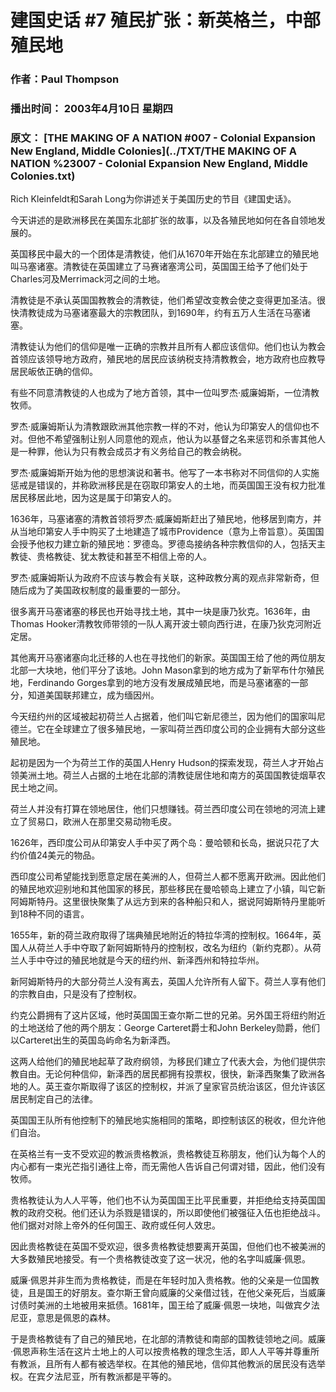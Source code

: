 # 建国史话 #7 殖民扩张：新英格兰，中部殖民地

### 作者：Paul Thompson

### 播出时间： 2003年4月10日 星期四

### 原文： [THE MAKING OF A NATION #007 - Colonial Expansion New England, Middle Colonies](../TXT/THE MAKING OF A NATION %23007 - Colonial Expansion New England, Middle Colonies.txt)

Rich Kleinfeldt和Sarah Long为你讲述关于美国历史的节目《建国史话》。

今天讲述的是欧洲移民在美国东北部扩张的故事，以及各殖民地如何在各自领地发展的。

英国移民中最大的一个团体是清教徒，他们从1670年开始在东北部建立的殖民地叫马塞诸塞。清教徒在英国建立了马赛诸塞湾公司，英国国王给予了他们处于Charles河及Merrimack河之间的土地。

清教徒是不承认英国国教教会的清教徒，他们希望改变教会使之变得更加圣洁。很快清教徒成为马塞诸塞最大的宗教团队，到1690年，约有五万人生活在马塞诸塞。

清教徒认为他们的信仰是唯一正确的宗教并且所有人都应该信仰。他们也认为教会首领应该领导地方政府，殖民地的居民应该纳税支持清教教会，地方政府也应教导居民皈依正确的信仰。

有些不同意清教徒的人也成为了地方首领，其中一位叫罗杰·威廉姆斯，一位清教牧师。

罗杰·威廉姆斯认为清教跟欧洲其他宗教一样的不对，他认为印第安人的信仰也不对。但他不希望强制让别人同意他的观点，他认为以基督之名来惩罚和杀害其他人是一种罪，他认为只有教会成员才有义务给自己的教会纳税。

罗杰·威廉姆斯开始为他的思想演说和著书。他写了一本书称对不同信仰的人实施惩戒是错误的，并称欧洲移民是在窃取印第安人的土地，而英国国王没有权力批准居民移居此地，因为这是属于印第安人的。

1636年，马塞诸塞的清教首领将罗杰·威廉姆斯赶出了殖民地，他移居到南方，并从当地印第安人手中购买了土地建造了城市Providence（意为上帝旨意）。英国国会授予他权力建立新的殖民地：罗德岛。罗德岛接纳各种宗教信仰的人，包括天主教徒、贵格教徒、犹太教徒和甚至不相信上帝的人。

罗杰·威廉姆斯认为政府不应该与教会有关联，这种政教分离的观点非常新奇，但随后成为了美国政权制度的最重要的一部分。

很多离开马塞诸塞的移民也开始寻找土地，其中一块是康乃狄克。1636年，由Thomas Hooker清教牧师带领的一队人离开波士顿向西行进，在康乃狄克河附近定居。

其他离开马塞诸塞向北迁移的人也在寻找他们的新家。英国国王给了他的两位朋友北部一大块地，他们平分了该地。John Mason拿到的地方成为了新罕布什尔殖民地，Ferdinando Gorges拿到的地方没有发展成殖民地，而是马塞诸塞的一部分，知道美国联邦建立，成为缅因州。

今天纽约州的区域被起初荷兰人占据着，他们叫它新尼德兰，因为他们的国家叫尼德兰。它在全球建立了很多殖民地，一家叫荷兰西印度公司的企业拥有大部分这些殖民地。

起初是因为一个为荷兰工作的英国人Henry Hudson的探索发现，荷兰人才开始占领美洲土地。荷兰人占据的土地在北部的清教徒居住地和南方的英国国教徒烟草农民土地之间。

荷兰人并没有打算在领地居住，他们只想赚钱。荷兰西印度公司在领地的河流上建立了贸易口，欧洲人在那里交易动物毛皮。

1626年，西印度公司从印第安人手中买了两个岛：曼哈顿和长岛，据说只花了大约价值24美元的物品。

西印度公司希望能找到愿意定居在美洲的人，但荷兰人都不愿离开欧洲。因此他们的殖民地欢迎别地和其他国家的移民，那些移民在曼哈顿岛上建立了小镇，叫它新阿姆斯特丹。这里很快聚集了从远方到来的各种船只和人，据说阿姆斯特丹里能听到18种不同的语言。

1655年，新的荷兰政府取得了瑞典殖民地附近的特拉华湾的控制权。1664年，英国人从荷兰人手中夺取了新阿姆斯特丹的控制权，改名为纽约（新约克郡）。从荷兰人手中夺过的殖民地就是今天的纽约州、新泽西州和特拉华州。

新阿姆斯特丹的大部分荷兰人没有离去，英国人允许所有人留下。荷兰人享有他们的宗教自由，只是没有了控制权。

约克公爵拥有了这片区域，他时英国国王查尔斯二世的兄弟。另外国王将纽约附近的土地送给了他的两个朋友：George Carteret爵士和John Berkeley勋爵，他们以Carteret出生的英国岛屿命名为新泽西。

这两人给他们的殖民地起草了政府纲领，为移民们建立了代表大会，为他们提供宗教自由。无论何种信仰，新泽西的居民都拥有投票权，很快，新泽西聚集了欧洲各地的人。英王查尔斯取得了该区的控制权，并派了皇家官员统治该区，但允许该区居民制定自己的法律。

英国国王队所有他控制下的殖民地实施相同的策略，即控制该区的税收，但允许他们自治。

在英格兰有一支不受欢迎的教派贵格教派，贵格教徒互称朋友，他们认为每个人的内心都有一束光芒指引通往上帝，而无需他人告诉自己何谓对错，因此，他们没有牧师。

贵格教徒认为人人平等，他们也不认为英国国王比平民重要，并拒绝给支持英国国教的政府交税。他们还认为杀戮是错误的，所以即使他们被强征入伍也拒绝战斗。他们据对对除上帝外的任何国王、政府或任何人效忠。

因此贵格教徒在英国不受欢迎，很多贵格教徒想要离开英国，但他们也不被美洲的大多数殖民地接受。有一个贵格教徒改变了这一状况，他的名字叫威廉·佩恩。

威廉·佩恩并非生而为贵格教徒，而是在年轻时加入贵格教。他的父亲是一位国教徒，且是国王的好朋友。查尔斯王曾向威廉的父亲借过钱，在他父亲死后，当威廉讨债时美洲的土地被用来抵债。1681年，国王给了威廉·佩恩一块地，叫做宾夕法尼亚，意思是佩恩的森林。

于是贵格教徒有了自己的殖民地，在北部的清教徒和南部的国教徒领地之间。威廉·佩恩声称生活在这片土地上的人可以按贵格教的理念生活，即人人平等并尊重所有教派，且所有人都有被选举权。在其他的殖民地，信仰其他教派的居民没有选举权。在宾夕法尼亚，所有教派都是平等的。

